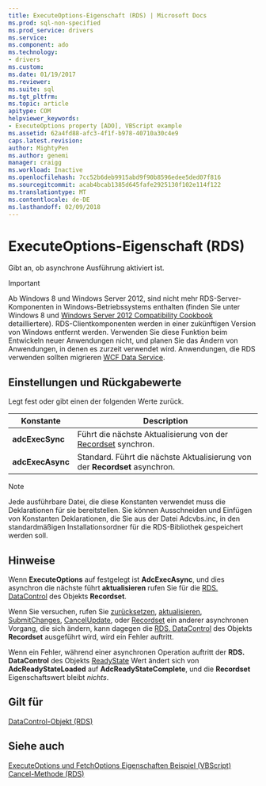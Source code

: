 ```yaml
---
title: ExecuteOptions-Eigenschaft (RDS) | Microsoft Docs
ms.prod: sql-non-specified
ms.prod_service: drivers
ms.service: 
ms.component: ado
ms.technology:
- drivers
ms.custom: 
ms.date: 01/19/2017
ms.reviewer: 
ms.suite: sql
ms.tgt_pltfrm: 
ms.topic: article
apitype: COM
helpviewer_keywords:
- ExecuteOptions property [ADO], VBScript example
ms.assetid: 62a4fd88-afc3-4f1f-b978-40710a30c4e9
caps.latest.revision: 
author: MightyPen
ms.author: genemi
manager: craigg
ms.workload: Inactive
ms.openlocfilehash: 7cc52b6deb9915abd9f90b8596edee5ded07f816
ms.sourcegitcommit: acab4bcab1385d645fafe2925130f102e114f122
ms.translationtype: MT
ms.contentlocale: de-DE
ms.lasthandoff: 02/09/2018
---
```

# <a name="executeoptions-property-rds"></a>ExecuteOptions-Eigenschaft (RDS)
Gibt an, ob asynchrone Ausführung aktiviert ist.  
  
> [!IMPORTANT]
>  Ab Windows 8 und Windows Server 2012, sind nicht mehr RDS-Server-Komponenten in Windows-Betriebssystems enthalten (finden Sie unter Windows 8 und [Windows Server 2012 Compatibility Cookbook](https://www.microsoft.com/en-us/download/details.aspx?id=27416) detailliertere). RDS-Clientkomponenten werden in einer zukünftigen Version von Windows entfernt werden. Verwenden Sie diese Funktion beim Entwickeln neuer Anwendungen nicht, und planen Sie das Ändern von Anwendungen, in denen es zurzeit verwendet wird. Anwendungen, die RDS verwenden sollten migrieren [WCF Data Service](http://go.microsoft.com/fwlink/?LinkId=199565).  
  
## <a name="settings-and-return-values"></a>Einstellungen und Rückgabewerte  
 Legt fest oder gibt einen der folgenden Werte zurück.  
  
|Konstante|Description|  
|--------------|-----------------|  
|**adcExecSync**|Führt die nächste Aktualisierung von der [Recordset](../../../ado/reference/ado-api/recordset-object-ado.md) synchron.|  
|**adcExecAsync**|Standard. Führt die nächste Aktualisierung von der **Recordset** asynchron.|  
  
> [!NOTE]
>  Jede ausführbare Datei, die diese Konstanten verwendet muss die Deklarationen für sie bereitstellen. Sie können Ausschneiden und Einfügen von Konstanten Deklarationen, die Sie aus der Datei Adcvbs.inc, in den standardmäßigen Installationsordner für die RDS-Bibliothek gespeichert werden soll.  
  
## <a name="remarks"></a>Hinweise  
 Wenn **ExecuteOptions** auf festgelegt ist **AdcExecAsync**, und dies asynchron die nächste führt **aktualisieren** rufen Sie für die [RDS. DataControl](../../../ado/reference/rds-api/datacontrol-object-rds.md) des Objekts **Recordset**.  
  
 Wenn Sie versuchen, rufen Sie [zurücksetzen](../../../ado/reference/rds-api/reset-method-rds.md), [aktualisieren](../../../ado/reference/rds-api/refresh-method-rds.md), [SubmitChanges](../../../ado/reference/rds-api/submitchanges-method-rds.md), [CancelUpdate](../../../ado/reference/ado-api/cancelupdate-method-ado.md), oder [Recordset](../../../ado/reference/rds-api/recordset-sourcerecordset-properties-rds.md) ein anderer asynchronen Vorgang, die sich ändern, kann dagegen die [RDS. DataControl](../../../ado/reference/rds-api/datacontrol-object-rds.md) des Objekts **Recordset** ausgeführt wird, wird ein Fehler auftritt.  
  
 Wenn ein Fehler, während einer asynchronen Operation auftritt der **RDS. DataControl** des Objekts [ReadyState](../../../ado/reference/rds-api/readystate-property-rds.md) Wert ändert sich von **AdcReadyStateLoaded** auf **AdcReadyStateComplete**, und die  **Recordset** Eigenschaftswert bleibt *nichts*.  
  
## <a name="applies-to"></a>Gilt für  
 [DataControl-Objekt (RDS)](../../../ado/reference/rds-api/datacontrol-object-rds.md)  
  
## <a name="see-also"></a>Siehe auch  
 [ExecuteOptions und FetchOptions Eigenschaften Beispiel (VBScript)](../../../ado/reference/rds-api/executeoptions-and-fetchoptions-properties-example-vbscript.md)   
 [Cancel-Methode (RDS)](../../../ado/reference/rds-api/cancel-method-rds.md)


